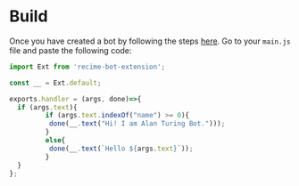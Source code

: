 # Build


Once you have created a bot by following the steps [here](build.md). Go to your `main.js` file and paste the following code:


```javascript
import Ext from 'recime-bot-extension';

const __ = Ext.default;

exports.handler = (args, done)=>{
  if (args.text){
         if (args.text.indexOf("name") >= 0){
          done(__.text("Hi! I am Alan Turing Bot.")));
         }
         else{
          done(__.text(`Hello ${args.text}`));
         }
  }
};
```